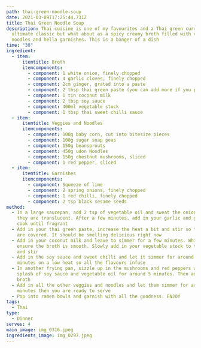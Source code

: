 ```yaml
---
path: thai-green-noodle-soup
date: 2021-03-09T17:25:44.731Z
title: Thai Green Noodle Soup
description: Thai cuisine is one of my favourites and a Thai green curry is an
  ultimate classic but what about as a spicy creamy broth filled with veggies,
  noodles and hella garnishes. This is a banger of a dish
time: "30"
ingredient:
  - item:
      itemtitle: Broth
      itemcomponents:
        - component: 1 white onion, finely chopped
        - component: 4 garlic cloves, finely chopped
        - component: 2cm ginger, grated into a paste
        - component: 2 tbsp thai green paste (you can add more if you prefer it spicy !)
        - component: 1 tin coconut milk
        - component: 2 tbsp soy sauce
        - component: 400ml vegetable stock
        - component: 1 tbsp thai sweet chilli sauce
  - item:
      itemtitle: Veggies and Noodles
      itemcomponents:
        - component: 100g baby corn, cut into bitesize pieces
        - component: 100g sugar snap peas
        - component: 150g beansprouts
        - component: 450g udon Noodles
        - component: 150g chestnut mushrooms, sliced
        - component: 1 red pepper, sliced
  - item:
      itemtitle: Garnishes
      itemcomponents:
        - component: Squeeze of lime
        - component: 2 spring onions, finely chopped
        - component: 1 red chilli, finely chopped
        - component: 2 tsp black sesame seeds
method:
  - In a large saucepan, add 2 tsp of vegetable oil and sweat the onions until
    they are translucent. After a few minutes, add in your garlic and ginger and
    cook until fragrant
  - Add in your thai green paste, increase the heat a bit and stir so the onions
    are covered. It should be smelling delicious right now
  - Add in your coconut milk and leave to simmer for a few minutes. Whisk to
    ensure the broth is smooth. Slowly add in your vegetable stock to the pan
    and stir
  - Add in the soy sauce and sweet chilli and let it simmer for around 15
    minutes on a low heat so all the flavours infuse
  - In another frying pan, sizzle up in the mushrooms and red peppers with a
    splash of soy sauce and vegetable oil for around 5 minutes. Then add to the
    broth
  - Add in all the other veggies and noodles and let them simmer for around 5
    minutes then you are ready to serve
  - Pop into ramen bowls and garnish with all the goodness. ENJOY
tags:
  - Thai
type:
  - Dinner
serves: 4
main_image: img_0316.jpeg
ingredients_image: img_0297.jpeg
---
```

